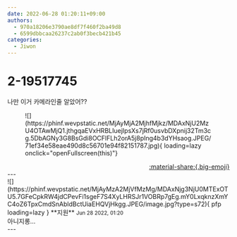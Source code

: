 ```yaml
---
date: 2022-06-28 01:20:11+09:00
authors:
  - 970a18206e3790ae8df7f460f2ba49d8
  - 6599dbbcaa26237c2ab0f3becb421b45
categories:
  - Jiwon
---
```


# 2-19517745

<div class="post-container" markdown="1">
<div class="content-container md-sidebar__scrollwrap" markdown="1">

나만 이거 카메라인줄 알았어??
<figure markdown="1">
![](https://phinf.wevpstatic.net/MjAyMjA2MjhfMjkz/MDAxNjU2MzU4OTAwMjQ1.jthgqaEVxHRBLIuejIpsXs7jRf0usvbDXpnij32Tm3cg.5DbAGNy3G8BsGdi8OCFlFLh2orA5j8pIng4b3dYHsaog.JPEG/71ef34e58eae490d8c56701e94f82151787.jpg){ loading=lazy onclick="openFullscreen(this)"}
</figure>


</div>
</div>

<div style="text-align: right;" markdown="1">
<a href="https://weverse.io/fromis9/fanpost/2-19517745" style="text-align: right;">:material-share:{.big-emoji}</a>
</div>
---

<div class="comments-container md-sidebar__scrollwrap" markdown="1">
<div class="comment" markdown="1">
<div class='id-container' markdown="1">
![](https://phinf.wevpstatic.net/MjAyMzA2MjVfMzMg/MDAxNjg3NjU0MTExOTU5.7GFeCpkRW4jdCPevFi1sgeF7S4XyLHRSJr1VOBRp7gEg.mY0LxqknzXmYC4oZ6TpxCmdSnAbldBctUiaEHQVjHkgg.JPEG/image.jpg?type=s72){ pfp loading=lazy }
**<span class="artist">지원</span>** <small>Jun 28 2022, 01:20</small><br>
</div>
<div class='comment-body' markdown="1">
아니지롱...
</div>
</div>
</div>
---
